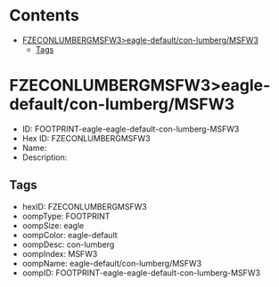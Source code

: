 



Contents
========

* [FZECONLUMBERGMSFW3>eagle-default/con-lumberg/MSFW3](#fzeconlumbergmsfw3eagle-defaultcon-lumbergmsfw3)
	* [Tags](#tags)

# FZECONLUMBERGMSFW3>eagle-default/con-lumberg/MSFW3

- ID: FOOTPRINT-eagle-eagle-default-con-lumberg-MSFW3
- Hex ID: FZECONLUMBERGMSFW3
- Name: 
- Description: 

## Tags

- hexID: FZECONLUMBERGMSFW3
- oompType: FOOTPRINT
- oompSize: eagle
- oompColor: eagle-default
- oompDesc: con-lumberg
- oompIndex: MSFW3
- oompName: eagle-default/con-lumberg/MSFW3
- oompID: FOOTPRINT-eagle-eagle-default-con-lumberg-MSFW3
